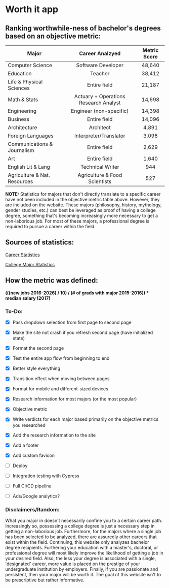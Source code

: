 # Worth it app

## Ranking worthwhile-ness of bachelor's degrees based on an objective metric:

| Major                        | Career Analzyed                       | Metric Score  |
| -------------                |:-------------:                        | :-------------:|
| Computer Science             | Software Developer                    | 48,640 |
| Education                    | Teacher                               | 38,412 |
| Life & Physical Sciences     | Entire field                          | 21,187 |
| Math & Stats                 | Actuary + Operations Research Analyst | 14,698 |
| Engineering                  | Engineer (non-specific)               | 14,398 |
| Business                     | Entire field                          | 14,096 |
| Architecture                 | Architect                             | 4,891 |
| Foreign Languages            | Interpreter/Translator                | 3,098 |
| Communications & Journalism  | Entire field                          | 2,629 |
| Art                          | Entire  field                         | 1,640 |
| English Lit & Lang           | Technical Writer                      | 944 |
| Agriculture & Nat. Resources | Agriculture & Food Scientists         | 527 |

**NOTE:** Statistics for majors that don't directly translate to a specific career have not been included in the objective metric table above. However, they are included on the website. These majors (philosophy, history, mythology, gender studies, etc.) can best be leveraged as proof of having a college degree, something that's becoming increasingly more necessary to get a non-laborious job. For most of these majors, a professional degree is required to pursue a career within the field.   

## Sources of statistics: 

[Career Statistics](https://www.bls.gov/ooh/home.htm)

[College Major Statistics](https://nces.ed.gov/programs/digest/d17/tables/dt17_322.10.asp)

## How the metric was defined: 

**(((new jobs 2016-2026) / 10) / (# of grads with major 2015-2016)) * median salary (2017)**


### To-Do: 
- [x] Pass dropdown selection from first page to second page
- [x] Make the site not crash if you refresh second page (have initialized state)
- [x] Format the second page
- [x] Test the entire app flow from beginning to end
- [x] Better style everything
- [x] Transition effect when moving between pages
- [x] Format for mobile and different-sized devices
- [x] Research information for most majors (or the most popular)
- [x] Objective metric
- [x] Write verdicts for each major based primarily on the objective metrics you researched
- [x] Add the research information to the site
- [x] Add a footer
- [x] Add custom favicon
- [ ] Deploy
- [ ] Integration testing with Cypress
- [ ] Full CI/CD pipeline
- [ ] Ads/Google analytics?


### Disclaimers/Random: 
What you major in doesn't necessarily confine you to a certain career path. Increasingly so, possessing a college degree is just a necessary step in getting a non-laborious job. Furthermore, for the majors where a single job has been selected to be analyzed, there are assuredly other careers that exist within the field. Continuing, this website only analyzes bachelor degree recipients. Furthering your education with a master's, doctoral, or professional degree will most likely improve the likelihood of getting a job in your desired field. Also, the less your degree is associated with a single, 'designated' career, more value is placed on the prestige of your undergraduate institution by employers. Finally, if you are passionate and persistent, then your major will be worth it. The goal of this website isn't to be prescriptive but rather informative. 



